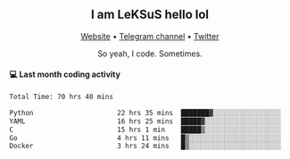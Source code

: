 <h2 align="center">I am LeKSuS hello lol</h2>
<div align="center">
  <a href="https://leksus.net">Website</a> •
  <a href="https://t.me/leksus_was_here">Telegram channel</a> •
  <a href="https://twitter.com/___LeKSuS___">Twitter</a>
</div>
<p align="center">So yeah, I code. Sometimes.</p>

#### :computer: Last month coding activity
<!--START_SECTION:waka-->

```txt
Total Time: 70 hrs 40 mins

Python                     22 hrs 35 mins  ███████▓░░░░░░░░░░░░░░░░░   31.32 %
YAML                       16 hrs 25 mins  █████▓░░░░░░░░░░░░░░░░░░░   22.77 %
C                          15 hrs 1 min    █████▒░░░░░░░░░░░░░░░░░░░   20.83 %
Go                         4 hrs 11 mins   █▒░░░░░░░░░░░░░░░░░░░░░░░   05.82 %
Docker                     3 hrs 24 mins   █▒░░░░░░░░░░░░░░░░░░░░░░░   04.72 %
```

<!--END_SECTION:waka-->

<!-- flag{4_l0t_0f_1nter35t1ng_th1ng5_4r3_1n_publ1c_d0m41n} -->
